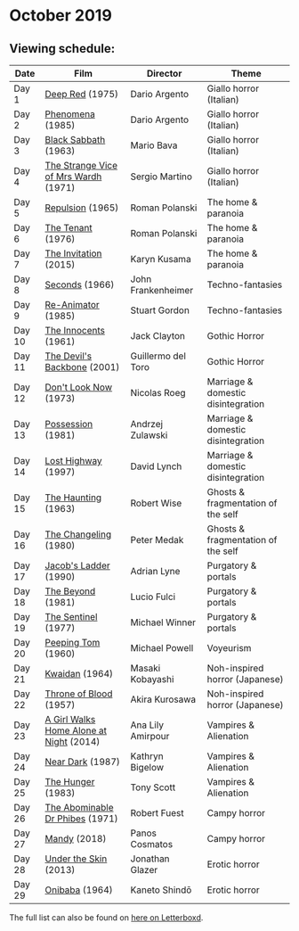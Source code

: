 # October 2019

## Viewing schedule:

Date | Film | Director | Theme
----- | -------- | ------ | ------
Day 1 | [Deep Red](https://www.youtube.com/watch?v=62YqwaSMN4E) (1975) | Dario Argento | Giallo horror (Italian)
Day 2 | [Phenomena ](https://www.youtube.com/watch?v=Tt93yZUgJNQ) (1985) | Dario Argento | Giallo horror (Italian)
Day 3 | [Black Sabbath](https://www.youtube.com/watch?v=JO8LJjLjncc) (1963) | Mario Bava | Giallo horror (Italian)
Day 4 | [The Strange Vice of Mrs Wardh](https://www.youtube.com/watch?v=mqeTmeU1azw) (1971) | Sergio Martino | Giallo horror (Italian)
Day 5 | [Repulsion](https://www.youtube.com/watch?v=WL3gMnctzbg) (1965) | Roman Polanski | The home & paranoia
Day 6 | [The Tenant](https://www.youtube.com/watch?v=cejjyLXDgXU) (1976) | Roman Polanski | The home & paranoia
Day 7 | [The Invitation](https://www.youtube.com/watch?v=0-mp77SZ_0M) (2015) | Karyn Kusama | The home & paranoia
Day 8 | [Seconds](https://www.youtube.com/watch?v=wHHhJ96646M) (1966) | John Frankenheimer | Techno-fantasies
Day 9 | [Re-Animator](https://www.youtube.com/watch?v=wLJ8Z3PDEGU) (1985) | Stuart Gordon | Techno-fantasies
Day 10 | [The Innocents](https://www.youtube.com/watch?v=aOsF0S65RR0) (1961) | Jack Clayton | Gothic Horror
Day 11 | [The Devil's Backbone](https://www.youtube.com/watch?v=WVy3lmYnEUI) (2001) | Guillermo del Toro | Gothic Horror
Day 12 | [Don't Look Now](https://www.youtube.com/watch?v=AUWB-Kw4FiM) (1973) | Nicolas Roeg | Marriage & domestic disintegration
Day 13 | [Possession](https://www.youtube.com/watch?v=uDpFpzbwfiw) (1981) | Andrzej Zulawski | Marriage & domestic disintegration
Day 14 | [Lost Highway](https://www.youtube.com/watch?v=1nKjO9QCSic) (1997) | David Lynch | Marriage & domestic disintegration
Day 15 | [The Haunting](https://www.youtube.com/watch?v=AeAzGxWlEcg) (1963) | Robert Wise | Ghosts & fragmentation of the self
Day 16 | [The Changeling](https://www.youtube.com/watch?v=kqOYI4TeGtA) (1980) | Peter Medak | Ghosts & fragmentation of the self
Day 17 | [Jacob's Ladder](https://www.youtube.com/watch?v=rJztRnDxdM8) (1990) | Adrian Lyne | Purgatory & portals
Day 18 | [The Beyond](https://www.youtube.com/watch?v=ef0oH3ZizfI) (1981) | Lucio Fulci | Purgatory & portals
Day 19 | [The Sentinel ](https://www.youtube.com/watch?v=Z0YdJNeNXLE) (1977) | Michael Winner | Purgatory & portals
Day 20 | [Peeping Tom](https://www.youtube.com/watch?v=nAqEn6JS-oM) (1960) | Michael Powell | Voyeurism
Day 21 | [Kwaidan](https://www.youtube.com/watch?v=MP8nwNvfNno) (1964) | Masaki Kobayashi | Noh-inspired horror (Japanese)
Day 22 | [Throne of Blood](https://www.youtube.com/watch?v=2-72oaAS9hc) (1957) | Akira Kurosawa | Noh-inspired horror (Japanese)
Day 23 | [A Girl Walks Home Alone at Night](https://www.youtube.com/watch?v=_YGmTdo3vuY) (2014) | Ana Lily Amirpour | Vampires & Alienation
Day 24 | [Near Dark](https://www.youtube.com/watch?v=hQxnVrg2TSQ) (1987) | Kathryn Bigelow | Vampires & Alienation
Day 25 | [The Hunger](https://www.youtube.com/watch?v=l9IDoAPC6Ps) (1983) | Tony Scott | Vampires & Alienation
Day 26 | [The Abominable Dr Phibes](https://www.youtube.com/watch?v=sxnr9xycVLo) (1971) | Robert Fuest | Campy horror
Day 27 | [Mandy](https://www.youtube.com/watch?v=hRKVxT4-1wM) (2018) | Panos Cosmatos | Campy horror
Day 28 | [Under the Skin](https://www.youtube.com/watch?v=CcR5KHjoc-0) (2013) | Jonathan Glazer | Erotic horror 
Day 29 | [Onibaba](https://www.youtube.com/watch?v=sknsvtX68yw) (1964) | Kaneto Shindō | Erotic horror

The full list can also be found on [here on Letterboxd](https://letterboxd.com/baricks/list/shocktober-2019/).
